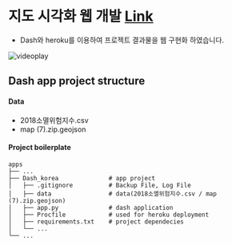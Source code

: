 # 지도 시각화 웹 개발 [Link](https://korea-dashboard.herokuapp.com/)
- Dash와 heroku를 이용하여 프로젝트 결과물을 웹 구현화 하였습니다.

![videoplay](https://media.giphy.com/media/uOc6AtZxVW9r1FlqSp/giphy.gif)

## Dash app project structure

#### Data
- 2018소멸위험지수.csv 
- map (7).zip.geojson

#### Project boilerplate

    apps
    ├── ...
    ├── Dash_korea              # app project
    │   ├── .gitignore          # Backup File, Log File
    │   ├── data                # data(2018소멸위험지수.csv / map (7).zip.geojson)
    │   ├── app.py              # dash application
    │   ├── Procfile            # used for heroku deployment 
    │   ├── requirements.txt    # project dependecies
    │   └── ...                 
    └── ...
